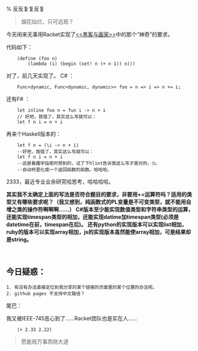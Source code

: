 % 反反复复反复

> 烟花灿烂，只可远观？

今天闲来无事用Racket实现了[<<黑客与画家>>](http://www.ruanyifeng.com/blog/2010/10/why_lisp_is_superior.html)中的那个“神奇”的要求。

代码如下：
```
    (define (foo n)
        (lambda (i) (begin (set! n (+ n 1)) n)))
```

对了，前几天实现了。
C# ：
```
    Func<dynamic, Func<dynamic, dynamic>> foo = n => i => n += i;
```

还有F# ： 
```
    let inline foo n = fun i -> n + i
    // 好吧，我错了，其实这么写就可以：
    let f n i = n + i
```
再来个Haskell版本的：
```
    let f n = (\i -> n + i)
    --好吧，我错了，其实这么写就可以：
    let f n i = n + i
    --这是看趣学指南时想到的，试了下hlint告诉我这么写才是对的，🙄。
    --自动柯里化成一个返回函数的函数。哈哈哈。
```
2333，最近专业业余研究哈思考，哈哈哈哈。
    
**其实我不太确定上面的写法是否符合题目的要求，非要用+=运算符吗？适用的类型又有哪些要求呢？（我又想到，纯函数式的PL变量是不可变类型，就不能用自增之类的操作符啊啊啊……）
C#版本至少能实现数值类型和字符串类型的运算，还能实现timespan类型的相加，还能实现datime加timespan类型(必须是datetime在前，timespan在后)。
还有python的实现版本可以实现list相加，ruby的版本可以实现array相加，js的实现版本虽然能使array相加，可是结果却是string。**

&nbsp;

## 今日疑惑：

    1. 有没有办法直接定位到我分享的某个链接的页面里的某个位置的办法呢。
    2. github pages 不支持中文路径？

尾巴：
    
我又被IEEE-745恶心到了……Racket团队也是实在人……
```
    (+ 2.33 2.22)
```
> 愿能观万事而晓大道